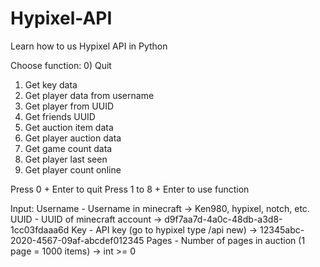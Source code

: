 # Hypixel-API
Learn how to us Hypixel API in Python

Choose function:
0) Quit
1) Get key data
2) Get player data from username
3) Get player from UUID
4) Get friends UUID
5) Get auction item data
6) Get player auction data
7) Get game count data
8) Get player last seen
9) Get player count online

Press 0 + Enter to quit
Press 1 to 8 + Enter to use function

Input:
Username - Username in minecraft -> Ken980, hypixel, notch, etc.
UUID - UUID of minecraft account -> d9f7aa7d-4a0c-48db-a3d8-1cc03fdaaa6d
Key - API key (go to hypixel type /api new) -> 12345abc-2020-4567-09af-abcdef012345
Pages - Number of pages in auction (1 page = 1000 items) -> int >= 0

